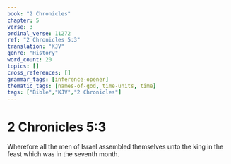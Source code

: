 ```yaml
---
book: "2 Chronicles"
chapter: 5
verse: 3
ordinal_verse: 11272
ref: "2 Chronicles 5:3"
translation: "KJV"
genre: "History"
word_count: 20
topics: []
cross_references: []
grammar_tags: [inference-opener]
thematic_tags: [names-of-god, time-units, time]
tags: ["Bible","KJV","2 Chronicles"]
---
```


# 2 Chronicles 5:3

Wherefore all the men of Israel assembled themselves unto the king in the feast which was in the seventh month.
